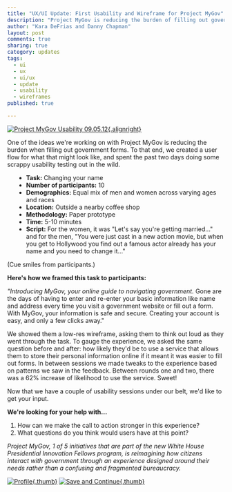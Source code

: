 ```yaml
---
title: "UX/UI Update: First Usability and Wireframe for Project MyGov"
description: "Project MyGov is reducing the burden of filling out government forms and spent the past two days doing some scrappy usability testing out in the wild."
author: "Kara DeFrias and Danny Chapman"
layout: post
comments: true
sharing: true
category: updates
tags: 
  - ui
  - ux
  - ui/ux
  - update
  - usability
  - wireframes
published: true

---
```


[![Project MyGov Usability 09.05.12][1]{.alignright}][2]

One of the ideas we're working on with Project MyGov is reducing the burden when filling out government forms. To that end, we created a user flow for what that might look like, and spent the past two days doing some scrappy usability testing out in the wild. 

<div style="margin-left: 20px;" markdown="1">

* **Task:** Changing your name
* **Number of participants:** 10
* **Demographics:** Equal mix of men and women across varying ages and races
* **Location:** Outside a nearby coffee shop
* **Methodology:** Paper prototype
* **Time:** 5-10 minutes
* **Script:** For the women, it was "Let's say you're getting married..." and for the men, "You were just cast in a new action movie, but when you get to Hollywood you find out a famous actor already has your name and you need to change it..."

</div>

(Cue smiles from participants.)

**Here's how we framed this task to participants:**

*"Introducing MyGov, your online guide to navigating government.* Gone are the days of having to enter and re-enter your basic information like name and address every time you visit a government website or fill out a form. With MyGov, your information is safe and secure. Creating your account is easy, and only a few clicks away."

We showed them a low-res wireframe, asking them to think out loud as they went through the task. To gauge the experience, we asked the same question before and after: how likely they'd be to use a service that allows them to store their personal information online if it meant it was easier to fill out forms. In between sessions we made tweaks to the experience based on patterns we saw in the feedback. Between rounds one and two, there was a 62% increase of likelihood to use the service. Sweet!

Now that we have a couple of usability sessions under our belt, we'd like to get your input.

**We're looking for your help with...**

1.	How can we make the call to action stronger in this experience?
2.	What questions do you think would users have at this point?

*Project MyGov, 1 of 5 initiatives that are part of the new White House Presidential Innovation Fellows program, is reimagining how citizens interact with government through an experience designed around their needs rather than a confusing and fragmented bureaucracy.*

[![Profile][3]{.thumb}][4]
[![Save and Continue][5]{.thumb}][6]

[1]: http://presidential-innovation-fellows.github.com/mygov/images/content/usability-nick-thumb.jpeg "Participant, Nick, takes a look at the wireframe with Danny"
[2]: http://presidential-innovation-fellows.github.com/mygov/images/content/usability-nick.jpeg "Participant, Nick, takes a look at the wireframe with Danny"
[3]: http://presidential-innovation-fellows.github.com/mygov/images/content/profile-thumb.png "Profile"
[4]: http://presidential-innovation-fellows.github.com/mygov/images/content/profile.png "Profile"
[5]: http://presidential-innovation-fellows.github.com/mygov/images/content/save-and-continue-thumb.png "Save and Continue"
[6]: http://presidential-innovation-fellows.github.com/mygov/images/content/save-and-continue.png "Save and Continue"
